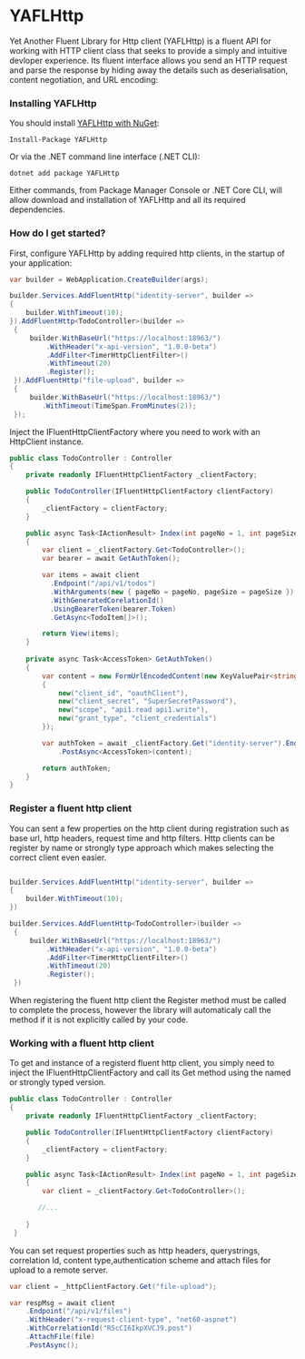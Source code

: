 # YAFLHttp
Yet Another Fluent Library for Http client (YAFLHttp) is a fluent API for working with HTTP client class that seeks to provide a simply 
and intuitive devloper experience. Its fluent interface allows you send an HTTP request and parse the response by hiding away the details such as 
deserialisation, content negotiation, and URL encoding:

### Installing YAFLHttp

You should install [YAFLHttp with NuGet](https://www.nuget.org/packages/YAFLHttp):

    Install-Package YAFLHttp
    
Or via the .NET command line interface (.NET CLI):

    dotnet add package YAFLHttp

Either commands, from Package Manager Console or .NET Core CLI, will allow download and installation of YAFLHttp and all its required dependencies.

### How do I get started?

First, configure YAFLHttp by adding required http clients, in the startup of your application:

```csharp
var builder = WebApplication.CreateBuilder(args);

builder.Services.AddFluentHttp("identity-server", builder =>
{
    builder.WithTimeout(10);
}).AddFluentHttp<TodoController>(builder =>
 {
     builder.WithBaseUrl("https://localhost:18963/")
         .WithHeader("x-api-version", "1.0.0-beta")
         .AddFilter<TimerHttpClientFilter>()
         .WithTimeout(20)
         .Register();
 }).AddFluentHttp("file-upload", builder =>
 {
     builder.WithBaseUrl("https://localhost:18963/")
        .WithTimeout(TimeSpan.FromMinutes(2));
 });
```

Inject the IFluentHttpClientFactory where you need to work with an HttpClient instance.

```csharp
public class TodoController : Controller
{
    private readonly IFluentHttpClientFactory _clientFactory;

    public TodoController(IFluentHttpClientFactory clientFactory)
    {
        _clientFactory = clientFactory;
    }

    public async Task<IActionResult> Index(int pageNo = 1, int pageSize = 10)
    {
        var client = _clientFactory.Get<TodoController>();
        var bearer = await GetAuthToken();

        var items = await client
          .Endpoint("/api/v1/todos")
          .WithArguments(new { pageNo = pageNo, pageSize = pageSize })
          .WithGeneratedCorelationId()
          .UsingBearerToken(bearer.Token)
          .GetAsync<TodoItem[]>();

        return View(items);
    }
    
    private async Task<AccessToken> GetAuthToken()
    {
        var content = new FormUrlEncodedContent(new KeyValuePair<string?, string?>[]
        {
            new("client_id", "oauthClient"),
            new("client_secret", "SuperSecretPassword"),
            new("scope", "api1.read api1.write"),
            new("grant_type", "client_credentials")
        });

        var authToken = await _clientFactory.Get("identity-server").Endpoint("https://localhost:7094/connect/token")
            .PostAsync<AccessToken>(content);

        return authToken;
    }  
}
```

### Register a fluent http client

You can sent a few properties on the http client during registration such as base url, http headers, request time and http filters.
Http clients can be register by name or strongly type approach which makes selecting the correct client even easier.

```csharp

builder.Services.AddFluentHttp("identity-server", builder =>
{
    builder.WithTimeout(10);
})

builder.Services.AddFluentHttp<TodoController>(builder =>
 {
     builder.WithBaseUrl("https://localhost:18963/")
         .WithHeader("x-api-version", "1.0.0-beta")
         .AddFilter<TimerHttpClientFilter>()
         .WithTimeout(20)
         .Register();
 })
```

When registering the fluent http client the Register method must be called to complete the process, however the library will automaticaly call the method if it is not explicitly called by your code.

### Working with a fluent http client

To get and instance of a registerd fluent http client, you simply need to inject the IFluentHttpClientFactory and call its Get method using the named or strongly typed version.

```csharp
public class TodoController : Controller
{
    private readonly IFluentHttpClientFactory _clientFactory;

    public TodoController(IFluentHttpClientFactory clientFactory)
    {
        _clientFactory = clientFactory;
    }

    public async Task<IActionResult> Index(int pageNo = 1, int pageSize = 10)
    {
        var client = _clientFactory.Get<TodoController>();

       //...
       
    }
 }
```
You can set request properties such as http headers, querystrings, correlation Id, content type,authentication scheme and attach files for upload to a remote server.

```csharp
var client = _httpClientFactory.Get("file-upload");

var respMsg = await client
    .Endpoint("/api/v1/files")
    .WithHeader("x-request-client-type", "net60-aspnet")
    .WithCorrelationId("R5cCI6IkpXVCJ9.post")
    .AttachFile(file)
    .PostAsync();
```
